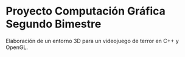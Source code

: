 # Proyecto Computación Gráfica Segundo Bimestre

Elaboración de un entorno 3D para un videojuego de terror en C++ y OpenGL.

